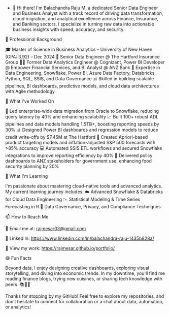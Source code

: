 - 👋 Hi there! I'm Balachandra Raju M, a dedicated Senior Data Engineer and Business Analyst with a track record of driving data transformation, cloud migration, and analytical excellence across Finance, Insurance, and Banking sectors. I specialize in turning raw data into actionable business insights with speed, accuracy, and security.

💼 Professional Background

🎓 Master of Science in Business Analytics – University of New Haven (GPA: 3.92) – Dec 2024
💼 Senior Data Engineer @ The Hartford Insurance Group
👨‍💻 Former Data Analytics Engineer @ Cognizant, Power BI Developer @ Empower Financial Services, and BI Analyst @ ANZ Bank
🔧 Expertise in Data Engineering, Snowflake, Power BI, Azure Data Factory, Databricks, Python, SQL, SSIS, and Data Governance
📊 Skilled in building scalable pipelines, BI dashboards, predictive models, and cloud data architectures with Agile methodology

🔭 What I've Worked On

📌 Led enterprise-wide data migration from Oracle to Snowflake, reducing query latency by 40% and enhancing scalability
📈 Built 100+ robust ADL pipelines and data models handling 1.5TB+, boosting reporting speeds by 30%
📊 Designed Power BI dashboards and regression models to reduce credit write-offs by $7.45M at The Hartford
🧠 Created Apriori-based product targeting models and inflation-adjusted S&P 500 forecasts with >85% accuracy
💻 Automated SSIS ETL workflows and secured Snowflake integrations to improve reporting efficiency by 40%
📑 Delivered policy dashboards to ANZ stakeholders for government use, enhancing food security planning by 20%

🌱 What I'm Learning

I'm passionate about mastering cloud-native tools and advanced analytics. My current learning journey includes:
☁️ Advanced Snowflake & Databricks for Cloud Data Engineering
📉 Statistical Modeling & Time Series Forecasting in R
🔐 Data Governance, Privacy, and Compliance Techniques

📫 How to Reach Me

📧 Email me at: rajmesar03@gmail.com

🔗 Linked In: https://www.linkedin.com/in/balachandra-raju-1435b828a/

📁 View my work: https://rajmesar.github.io/portfolio/

😄 Fun Facts

Beyond data, I enjoy designing creative dashboards, exploring visual storytelling, and diving into economic trends. In my downtime, you'll find me reading finance blogs, trying new cuisines, or sharing tech knowledge with peers. 📚🍜💬

Thanks for stopping by my GitHub! Feel free to explore my repositories, and don’t hesitate to connect for collaboration or a chat about data, automation, or analytics!
